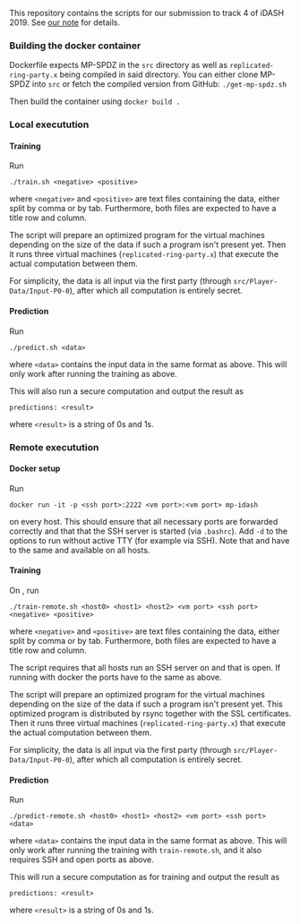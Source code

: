 This repository contains the scripts for our submission to track 4 of
iDASH 2019. See [our note](https://eprint/eprint.org/2019/xxx) for
details.

### Building the docker container

Dockerfile expects MP-SPDZ in the `src` directory as well as
`replicated-ring-party.x` being compiled in said directory. You can
either clone MP-SPDZ into `src` or fetch the compiled version from
GitHub:
``` ./get-mp-spdz.sh ```

Then build the container using
``` docker build . ```

### Local executution

#### Training

Run

```./train.sh <negative> <positive>```

where `<negative>` and `<positive>` are text files containing the
data, either split by comma or by tab. Furthermore, both files are
expected to have a title row and column.

The script will prepare an optimized program for the virtual machines
depending on the size of the data if such a program isn't present
yet. Then it runs three virtual machines (`replicated-ring-party.x`)
that execute the actual computation between them.

For simplicity, the data is all input via the first party (through
`src/Player-Data/Input-P0-0`), after which all computation is entirely
secret.

#### Prediction

Run

```./predict.sh <data>```

where `<data>` contains the input data in the same format as above.
This will only work after running the training as above.

This will also run a secure computation and output the result as

```predictions: <result>```

where `<result>` is a string of 0s and 1s.

### Remote executution

#### Docker setup

Run

```docker run -it -p <ssh port>:2222 <vm port>:<vm port> mp-idash```

on every host. This should ensure that all necessary ports are
forwarded correctly and that that the SSH server is started (via
`.bashrc`). Add `-d` to the options to run without active TTY (for
example via SSH). Note that <ssh port> and <vm port> have to the same
and available on all hosts.

#### Training

On <host0>, run

```./train-remote.sh <host0> <host1> <host2> <vm port> <ssh port> <negative> <positive>```

where `<negative>` and `<positive>` are text files containing the
data, either split by comma or by tab. Furthermore, both files are
expected to have a title row and column.

The script requires that all hosts run an SSH server on <ssh port> and
that <vm port> is open. If running with docker the ports have to the
same as above.

The script will prepare an optimized program for the virtual machines
depending on the size of the data if such a program isn't present
yet. This optimized program is distributed by rsync together with the
SSL certificates. Then it runs three virtual machines
(`replicated-ring-party.x`) that execute the actual computation
between them.

For simplicity, the data is all input via the first party (through
`src/Player-Data/Input-P0-0`), after which all computation is entirely
secret.

#### Prediction

Run

```./predict-remote.sh <host0> <host1> <host2> <vm port> <ssh port> <data>```

where `<data>` contains the input data in the same format as above.
This will only work after running the training with `train-remote.sh`,
and it also requires SSH and open ports as above.

This will run a secure computation as for training and output the result as

```predictions: <result>```

where `<result>` is a string of 0s and 1s.
